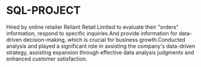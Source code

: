 # SQL-PROJECT

Hired by online retailer Reliant Retail Limited to evaluate their "orders" information, respond to specific inquiries.And provide information for data-driven decision-making, which is crucial for business growth.Conducted analysis and played a significant role in assisting the company's data-driven strategy, assisting expansion through effective data analysis judgments and enhanced customer satisfaction.

